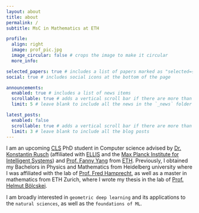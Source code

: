 ```yaml
---
layout: about
title: about
permalink: /
subtitle: MsC in Mathematics at ETH

profile:
  align: right
  image: prof_pic.jpg
  image_circular: false # crops the image to make it circular
  more_info:

selected_papers: true # includes a list of papers marked as "selected={true}"
social: true # includes social icons at the bottom of the page

announcements:
  enabled: true # includes a list of news items
  scrollable: true # adds a vertical scroll bar if there are more than 3 news items
  limit: 5 # leave blank to include all the news in the `_news` folder

latest_posts:
  enabled: false
  scrollable: true # adds a vertical scroll bar if there are more than 3 new posts items
  limit: 3 # leave blank to include all the blog posts
---
```


I am an upcoming [CLS](https://learning-systems.org/) PhD student in Computer science advised by [Dr. Konstantin Rusch](https://konstantinrusch.com/) (affiliated with [ELLIS](https://institute-tue.ellis.eu/) and the [Max Planck Institute for Intelligent Systems](https://is.mpg.de/)) and [Prof. Fanny Yang](https://sml.inf.ethz.ch/group/fannyy/) from [ETH](https://ethz.ch/de.html). Previously, I obtained my Bachelors in Physics and Mathematics from Heidelberg university where I was affiliated with the lab of [Prof. Fred Hamprecht](https://hci.iwr.uni-heidelberg.de/hamprecht), as well as a master in mathematics from ETH Zurich, where I wrote my thesis in the lab of [Prof. Helmut Bölcskei](https://www.mins.ee.ethz.ch/people/show/boelcskei).


I am broadly interested in `geometric deep learning` and its applications to the `natural sciences`, as well as the `foundations of ML`.
